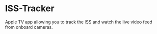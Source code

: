 # ISS-Tracker
Apple TV app allowing you to track the ISS and watch the live video feed from onboard cameras.
